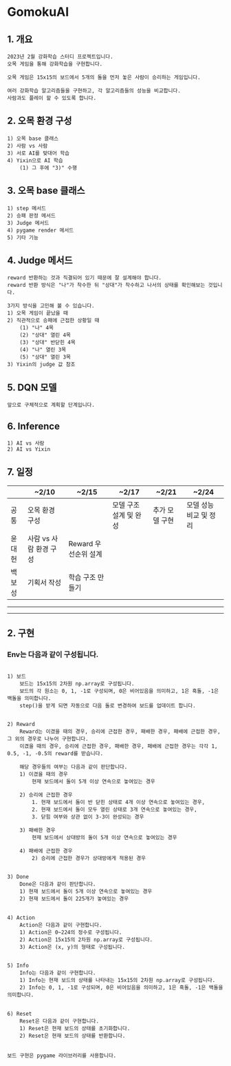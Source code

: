 # GomokuAI
## 1. 개요

    2023년 2월 강화학습 스터디 프로젝트입니다.
    오목 게임을 통해 강화학습을 구현합니다.
    
    오목 게임은 15x15의 보드에서 5개의 돌을 먼저 놓은 사람이 승리하는 게임입니다.
    
    여러 강화학습 알고리즘들을 구현하고, 각 알고리즘들의 성능을 비교합니다.
    사람과도 플레이 할 수 있도록 합니다.

## 2. 오목 환경 구성
    1) 오목 base 클래스
    2) 사람 vs 사람
    3) 서로 AI를 맞대어 학습
    4) Yixin으로 AI 학습
        (1) 그 후에 "3)" 수행

## 3. 오목 base 클래스
    1) step 메서드
    2) 승패 판정 메서드
    3) Judge 메서드
    4) pygame render 메서드
    5) 기타 기능

## 4. Judge 메서드
    reward 반환하는 것과 직결되어 있기 때문에 잘 설계해야 합니다.
    reward 반환 방식은 "나"가 착수한 뒤 "상대"가 착수하고 나서의 상태를 확인해보는 것입니다.

    3가지 방식을 고민해 볼 수 있습니다.
    1) 오목 게임이 끝났을 때
    2) 직관적으로 승패에 근접한 상황일 때
        (1) "나" 4목
        (2) "상대" 열린 4목
        (3) "상대" 반닫힌 4목
        (4) "나" 열린 3목
        (5) "상대" 열린 3목
    3) Yixin의 judge 값 참조

## 5. DQN 모델
    앞으로 구체적으로 계획할 단계입니다.

## 6. Inference
    1) AI vs 사람
    2) AI vs Yixin


## 7. 일정
||~2/10|~2/15|~2/17|~2/21|~2/24|
| --- | --- | --- | --- | --- | --- | 
| 공통 | 오목 환경 구성 | | 모델 구조 설계 및 완성| 추가 모델 구현 | 모델 성능 비교 및 정리 |
| 윤대헌 | 사람 vs 사람 환경 구성 |Reward 우선순위 설계|
| 백보성 | 기획서 작성 |학습 구조 만들기|
---
---
## 2. 구현
### Env는 다음과 같이 구성됩니다.
##
    1) 보드
        보드는 15x15의 2차원 np.array로 구성됩니다.
        보드의 각 원소는 0, 1, -1로 구성되며, 0은 비어있음을 의미하고, 1은 흑돌, -1은 백돌을 의미합니다.
        step()을 받게 되면 자동으로 다음 돌로 변경하여 보드를 업데이트 합니다.
##
    2) Reward
        Reward는 이겼을 때의 경우, 승리에 근접한 경우, 패배한 경우, 패배에 근접한 경우, 그 외의 경우로 나누어 구현합니다.
        이겼을 때의 경우, 승리에 근접한 경우, 패배한 경우, 패배에 근접한 경우는 각각 1, 0.5, -1, -0.5의 reward를 받습니다.
        
        해당 경우들의 여부는 다음과 같이 판단합니다.
        1) 이겼을 때의 경우
            현재 보드에서 돌이 5개 이상 연속으로 놓여있는 경우
        
        2) 승리에 근접한 경우
            1. 현재 보드에서 돌이 반 닫힌 상태로 4개 이상 연속으로 놓여있는 경우,
            2. 현재 보드에서 돌이 모두 열린 상태로 3개 연속으로 놓여있는 경우,
            3. 닫힘 여부와 상관 없이 3-3이 완성되는 경우

        3) 패배한 경우
            현재 보드에서 상대방의 돌이 5개 이상 연속으로 놓여있는 경우

        4) 패배에 근접한 경우
            2) 승리에 근접한 경우가 상대방에게 적용된 경우
##
    3) Done
        Done은 다음과 같이 판단합니다.
        1) 현재 보드에서 돌이 5개 이상 연속으로 놓여있는 경우
        2) 현재 보드에서 돌이 225개가 놓여있는 경우
##
    4) Action
        Action은 다음과 같이 구현합니다.
        1) Action은 0~224의 정수로 구성됩니다.
        2) Action은 15x15의 2차원 np.array로 구성됩니다.
        3) Action은 (x, y)의 형태로 구성됩니다.
##
    5) Info
        Info는 다음과 같이 구현합니다.
        1) Info는 현재 보드의 상태를 나타내는 15x15의 2차원 np.array로 구성됩니다.
        2) Info는 0, 1, -1로 구성되며, 0은 비어있음을 의미하고, 1은 흑돌, -1은 백돌을 의미합니다.
##
    6) Reset
        Reset은 다음과 같이 구현합니다.
        1) Reset은 현재 보드의 상태를 초기화합니다.
        2) Reset은 현재 보드의 상태를 반환합니다.
##
    보드 구현은 pygame 라이브러리를 사용합니다.
##













